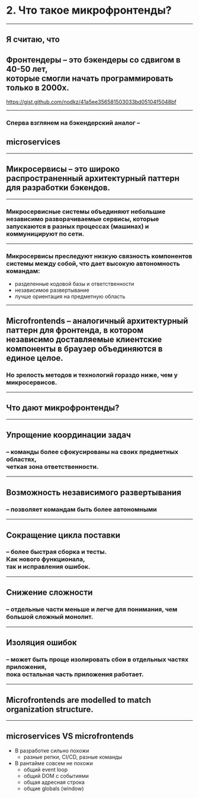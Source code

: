 # 2. Что такое микрофронтенды?

-----

## Я считаю, что <!-- .element: class="gray" -->

## Фронтендеры – это бэкендеры со сдвигом в 40-50 лет, <br/>которые смогли начать программировать только в 2000х.

<https://gist.github.com/nodkz/41a5ee356581503033bd05104f5048bf>

-----

### Сперва взглянем на бэкендерский аналог –

## microservices <!-- .element: class="green" -->

-----

## Микросервисы – это широко распространенный архитектурный паттерн для разработки бэкендов. <!-- .element: class="green" -->

-----

### Микросервисные системы объединяют небольшие независимо разворачиваемые сервисы, которые запускаются в разных процессах (машинах) и коммуницируют по сети.

-----

### Микросервисы преследуют низкую связность компонентов системы между собой, что дает высокую автономность командам:

- разделенные кодовой базы и ответственности
- независимое развертывание
- лучше ориентация на предметную область

-----

## Microfrontends – аналогичный архитектурный паттерн для фронтенда, в котором независимо доставляемые клиентские компоненты в браузер объединяются в единое целое.
  
### Но зрелость методов и технологий гораздо ниже, чем у микросервисов. <!-- .element: class="fragment orange" -->

-----

## Что дают микрофронтенды? <!-- .element: class="orange" -->

-----

## Упрощение координации задач <!-- .element: class="green" -->

### – команды более сфокусированы на своих предметных областях, <br/>четкая зона ответственности.

-----

## Возможность независимого развертывания <!-- .element: class="green" -->

### – позволяет командам быть более автономными

-----

## Сокращение цикла поставки <!-- .element: class="green" -->

### – более быстрая сборка и тесты. <br/>Как нового функционала, <br/>так и исправления ошибок.

-----

## Снижение сложности <!-- .element: class="green" -->

### – отдельные части меньше и легче для понимания, чем большой сложный монолит.

-----

## Изоляция ошибок <!-- .element: class="green" -->

### – может быть проще изолировать сбои в отдельных частях приложения, <br/>пока остальная часть приложения работает.

-----

## Microfrontends are modelled to match organization structure. <!-- .element: class="green" -->

-----

## microservices VS microfrontends <!-- .element: class="orange" -->

- В разработке сильно похожи <!-- .element: class="green fragment" -->
  - разные репки, CI/CD, разные команды <!-- .element: class="fragment fragment" -->
- В рантайме совсем не похожи <!-- .element: class="red fragment" -->
  - общий event loop <!-- .element: class="fragment" -->
  - общий DOM c событиями <!-- .element: class="fragment" -->
  - общая адресная строка <!-- .element: class="fragment" -->
  - общие globals (window) <!-- .element: class="fragment" -->

